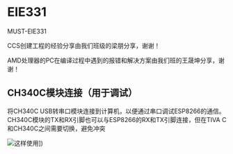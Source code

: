 # EIE331
MUST-EIE331

CCS创建工程的经验分享由我们班级的梁朋分享，谢谢！

AMD处理器的PC在编译过程中遇到的报错和解决方案由我们班的王晟坤分享，谢谢！


## CH340C模块连接（用于调试）

将CH340C USB转串口模块连接到计算机，以便通过串口调试ESP8266的通信。CH340C模块的TX和RX引脚也可以与ESP8266的RX和TX引脚连接，但在TIVA C和CH340C之间需要切换，避免冲突

![这样使用]([https://github.com/xiaoleiren/EIE331/blob/main/images/CH340C%2BESP8266%E9%80%9A%E4%BF%A1.jpg)])

